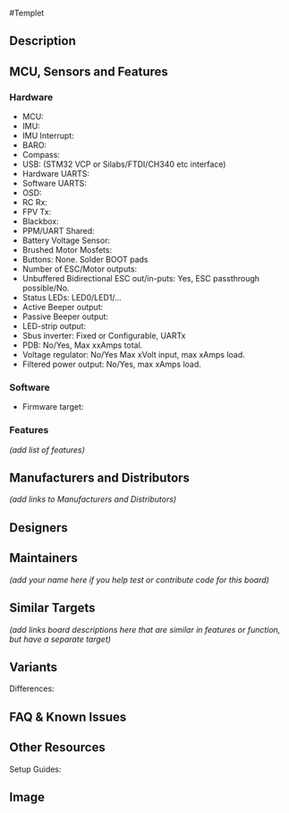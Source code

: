 #Templet
## Description



## MCU, Sensors and Features

### Hardware
  - MCU: 
  - IMU: 
  - IMU Interrupt: 
  - BARO:
  - Compass: 
  - USB: (STM32 VCP or Silabs/FTDI/CH340 etc interface)
  - Hardware UARTS:
  - Software UARTS: 
  - OSD: 
  - RC Rx:
  - FPV Tx:
  - Blackbox: 
  - PPM/UART Shared: 
  - Battery Voltage Sensor: 
  - Brushed Motor Mosfets: 
  - Buttons: None. Solder BOOT pads
  - Number of ESC/Motor outputs: 
  - Unbuffered Bidirectional ESC out/in-puts: Yes, ESC passthrough possible/No. 
  - Status LEDs: LED0/LED1/...
  - Active Beeper output:
  - Passive Beeper output:
  - LED-strip output:
  - Sbus inverter: Fixed or Configurable, UARTx 
  - PDB: No/Yes, Max xxAmps total.
  - Voltage regulator: No/Yes Max xVolt input, max xAmps load.
  - Filtered power output: No/Yes, max xAmps load.

### Software
  - Firmware target: 

### Features

_(add list of features)_

## Manufacturers and Distributors

_(add links to Manufacturers and Distributors)_

## Designers


## Maintainers
_(add your name here if you help test or contribute code for this board)_


## Similar Targets

_(add links board descriptions here that are similar in features or function, but have a separate target)_


## Variants

Differences:


## FAQ & Known Issues


## Other Resources

Setup Guides: 


## Image

